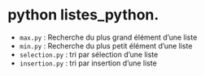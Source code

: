 # python listes_python. 

* `max.py` : Recherche du plus grand élément d’une liste
* `min.py` : Recherche du plus petit élément d’une liste
* `selection.py` : tri par sélection d’une liste
* `insertion.py` : tri par insertion d’une liste

